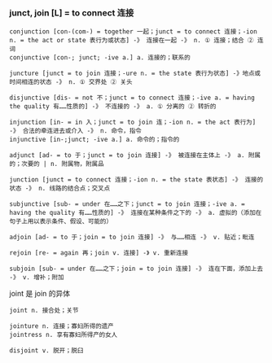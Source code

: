 ### junct, join [L] = to connect 连接

    conjunction [con-(com-) = together 一起；junct = to connect 连接；-ion n. = the act or state 表行为或状态] -》 连接在一起 -》 n. ① 连接；结合 ② 连词
    conjunctive [con-; junct; -ive a.] a. 连接的；联系的

    juncture [junct = to join 连接；-ure n. = the state 表行为状态] -》地点或时间相连的状态 -》 n. ① 交界处 ② 关头

    disjunctive [dis- = not 不；junct = to connect 连接；-ive a. = having the quality 有……性质的] -》 不连接的 -》 a. ① 分离的 ② 转折的

    injunction [in- = in 入；junct = to join 连；-ion n. = the act 表行为] -》 合法的牵连进去或介入 -》 n. 命令，指令
    injunctive [in-;junct; -ive a.] a. 命令的；指令的

    adjunct [ad- = to 于；junct = to join 连接] -》 被连接在主体上 -》 a. 附属的；次要的 | n. 附属物，附属品

    junction [junct = to connect 连接；-ion n. = the state 表状态] -》 连接的状态 -》 n. 线路的结合点；交叉点

    subjunctive [sub- = under 在……之下；junct = to join 连接；-ive a. = having the quality 有……性质的] -》 连接在某种条件之下的 -》 a. 虚拟的（添加在句子上用以表示条件、假设、可能的）

    adjoin [ad- = to 于；join = to join 连接] -》 与……相连 -》 v. 贴近；毗连

    rejoin [re- = again 再；join v. 连接] -》 v. 重新连接

    subjoin [sub- = under 在……之下；join = to join 连接] -》 连在下面，添加上去 -》 v. 增补；附加

joint 是 join 的异体

    joint n. 接合处；关节

    jointure n. 连接；寡妇所得的遗产
    jointress n. 享有寡妇所得产的女人

    disjoint v. 脱开；脱臼

    